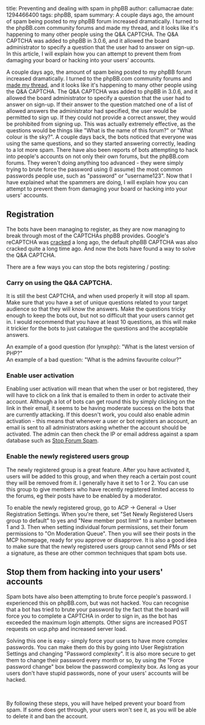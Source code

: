 <info>
title: Preventing and dealing with spam in phpBB
author: callumacrae
date: 1294466400
tags: phpBB, spam
summary: A couple days ago, the amount of spam being posted to my phpBB forum increased dramatically. I turned to the phpBB.com community forums and made my thread, and it looks like it's happening to many other people using the Q&A CAPTCHA. The Q&A CAPTCHA was added to phpBB in 3.0.6, and it allowed the board administrator to specify a question that the user had to answer on sign-up. In this article, I will explain how you can attempt to prevent them from damaging your board or hacking into your users' accounts.
</info>

A couple days ago, the amount of spam being posted to my phpBB forum increased dramatically. I turned to the phpBB.com community forums and [made my thread](http://www.phpbb.com/community/viewtopic.php?f=64&t=2116324), and it looks like it's happening to many other people using the Q&A CAPTCHA. The Q&A CAPTCHA was added to phpBB in 3.0.6, and it allowed the board administrator to specify a question that the user had to answer on sign-up. If their answer to the question matched one of a list of allowed answers the administrator had specified, the user would be permitted to sign up. If they could not provide a correct answer, they would be prohibited from signing up. This was actually extremely effective, as the questions would be things like "What is the name of this forum?" or "What colour is the sky?". A couple days back, the bots noticed that everyone was using the same questions, and so they started answering correctly, leading to a lot more spam. There have also been reports of bots attempting to hack into people's accounts on not only their own forums, but the phpBB.com forums. They weren't doing anything too advanced - they were simply trying to brute force the password using (I assume) the most common passwords people use, such as "password" or "username123". Now that I have explained what the spammers are doing, I will explain how you can attempt to prevent them from damaging your board or hacking into your users' accounts.

## Registration

The bots have been managing to register, as they are now managing to break through most of the CAPTCHAs phpBB provides. Google's reCAPTCHA was [cracked](http://www.allspammedup.com/2011/01/google-recaptcha-cracked/) a long ago, the default phpBB CAPTCHA was also cracked quite a long time ago. And now the bots have found a way to solve the Q&A CAPTCHA.

There are a few ways you can stop the bots registering / posting:

### Carry on using the Q&A CAPTCHA.

It is still the best CAPTCHA, and when used properly it will stop all spam. Make sure that you have a set of unique questions related to your target audience so that they will know the answers. Make the questions tricky enough to keep the bots out, but not so difficult that your users cannot get in. I would recommend that you have at least 10 questions, as this will make it trickier for the bots to just catalogue the questions and the acceptable answers.

An example of a good question (for lynxphp): "What is the latest version of PHP?"  
An example of a bad question: "What is the admins favourite colour?"

### Enable user activation

Enabling user activation will mean that when the user or bot registered, they will have to click on a link that is emailed to them in order to activate their account. Although a lot of bots can get round this by simply clicking on the link in their email, it seems to be having moderate success on the bots that are currently attacking. If this doesn't work, you could also enable admin activation - this means that whenever a user or bot registers an account, an email is sent to all administrators asking whether the account should be activated. The admin can then check the IP or email address against a spam database such as [Stop Forum Spam](http://www.stopforumspam.com/).

### Enable the newly registered users group

The newly registered group is a great feature. After you have activated it, users will be added to this group, and when they reach a certain post count they will be removed from it. I generally have it set to 1 or 2. You can use this group to give members who have recently registered limited access to the forums, eg their posts have to be enabled by a moderator.

To enable the newly registered group, go to ACP -> General -> User Registration Settings. When you're there, set "Set Newly Registered Users group to default" to yes and "New member post limit" to a number between 1 and 3. Then when setting individual forum permissions, set their forum permissions to "On Moderation Queue". Then you will see their posts in the MCP homepage, ready for you approve or disapprove. It is also a good idea to make sure that the newly registered users group cannot send PMs or set a signature, as these are other common techniques that spam bots use.

## Stop them from hacking into your users' accounts

Spam bots have also been attempting to brute force people's password. I experienced this on phpBB.com, but was not hacked. You can recognise that a bot has tried to brute your password by the fact that the board will force you to complete a CAPTCHA in order to sign in, as the bot has exceeded the maximum login attempts. Other signs are increased POST requests on ucp.php and increased server load.

Solving this one is easy - simply force your users to have more complex passwords. You can make them do this by going into User Registration Settings and changing "Password complexity". It is also more secure to get them to change their password every month or so, by using the "Force password change" box below the password complexity box. As long as your users don't have stupid passwords, none of your users' accounts will be hacked.

<br />

By following these steps, you will have helped prevent your board from spam. If some does get through, your users won't see it, as you will be able to delete it and ban the account.
